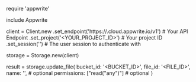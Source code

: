 require 'appwrite'

include Appwrite

client = Client.new
    .set_endpoint('https://<REGION>.cloud.appwrite.io/v1') # Your API Endpoint
    .set_project('<YOUR_PROJECT_ID>') # Your project ID
    .set_session('') # The user session to authenticate with

storage = Storage.new(client)

result = storage.update_file(
    bucket_id: '<BUCKET_ID>',
    file_id: '<FILE_ID>',
    name: '<NAME>', # optional
    permissions: ["read("any")"] # optional
)
